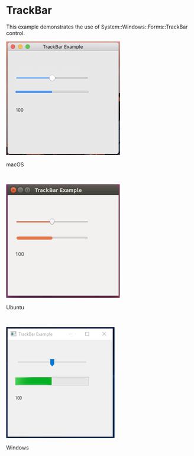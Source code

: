# TrackBar
This example demonstrates the use of System::Windows::Forms::TrackBar control.
<BR>

![GitHub Logo](../../../Documentations/Images/Examples/Forms/TrackBarM.png)
<p align="left">macOS</p>
<BR>

![GitHub Logo](../../../Documentations/Images/Examples/Forms/TrackBarU.png)
<p align="left">Ubuntu</p>
<BR>

![GitHub Logo](../../../Documentations/Images/Examples/Forms/TrackBarW.png)
<p align="left">Windows</p>
<BR>
